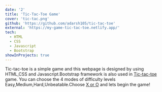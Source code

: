 ```yaml
---
date: '2'
title: 'Tic-Tac-Toe Game'
cover: 'tic-tac.png'
github: 'https://github.com/adarsh105/tic-tac-toe'
external: 'https://my-game-tic-tac-toe.netlify.app/'
tech:
  - HTML
  - CSS
  - Javascript
  - Bootstrap
showInProjects: true
---
```


Tic-tac-toe is a simple game and this webpage is designed by  using HTML,CSS and Javascript.Bootstrap framework is also used in [Tic-tac-toe](https://github.com/adarsh105/tic-tac-toe) game. You can choose the 4 modes of difficulty levels Easy,Medium,Hard,Unbeatable.Choose [X or O](https://my-game-tic-tac-toe.netlify.app/) and lets begin the game!
